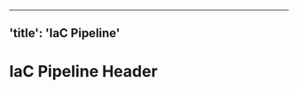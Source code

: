 <!-- ##DOCS-SOURCER-START
{"sourcePlugin":"Local File Copier","hash":"2443c705d04106a33d422fd9e1728350"}
##DOCS-SOURCER-END -->

---
'title': 'IaC Pipeline'
---

# IaC Pipeline Header
